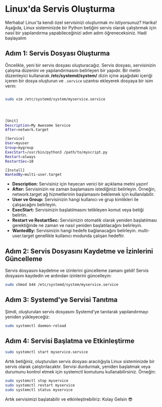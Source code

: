 # Linux'da Servis Oluşturma

Merhaba! Linux'ta kendi özel servisinizi oluşturmak mı istiyorsunuz? Harika! Aşağıda, Linux sisteminizde bir Python betiğini servis olarak çalıştırmak için nasıl 
bir yapılandırma yapabileceğinizi adım adım öğreneceksiniz. Hadi başlayalım

## Adım 1: Servis Dosyası Oluşturma

Öncelikle, yeni bir servis dosyası oluşturacağız. Servis dosyası, servisinizin çalışma düzenini ve yapılandırmasını belirleyen bir yapıdır. Bir metin düzenleyici kullanarak **/etc/systemd/system/** dizin içine  aşağıdaki içeriği içeren bir dosya oluşturun ve `.service` uzantısı ekleyerek dosyaya bir isim verin: 

```bash

sudo vim /etc/systemd/system/myservice.service




[Unit]
Description=My Awesome Service
After=network.target

[Service]
User=myuser
Group=mygroup
ExecStart=/usr/bin/python3 /path/to/myscript.py
Restart=always
RestartSec=10

[Install]
WantedBy=multi-user.target
```



- **Description:** Servisiniz için heyecan verici bir açıklama metni yazın! 
- **After:** Servisinizin ne zaman başlamasını istediğinizi belirleyin. Örneğin, network.target ağ hizmetlerinin başlamasını beklemek için kullanılabilir.
- **User ve Group:** Servisinizin hangi kullanıcı ve grup kimlikleri ile çalışacağını belirleyin.
- **ExecStart:** Servisinizin başlatılmasını tetikleyen komut veya betiği belirtin.
- **Restart ve RestartSec:** Servisinizin otomatik olarak yeniden başlatılması gerektiğinde ne zaman ve nasıl yeniden başlatılacağını belirleyin.
- **WantedBy:** Servisinizin hangi hedefe bağlanacağını belirleyin. multi-user.target genellikle kullanıcı modunda çalışan hedeftir.

##  Adım 2: Servis Dosyasını Kaydetme ve İzinlerini Güncelleme

Servis dosyasını kaydetme ve izinlerini güncelleme zamanı geldi! Servis dosyasını kaydedin ve ardından izinlerini güncelleyin:
```bash
sudo chmod 644 /etc/systemd/system/myservice.service
```
## Adım 3: Systemd'ye Servisi Tanıtma

Şimdi, oluşturulan servis dosyasını Systemd'ye tanıtarak yapılandırmayı yeniden yükleyeceğiz:
```bash
sudo systemctl daemon-reload
```

## Adım 4: Servisi Başlatma ve Etkinleştirme

```bash
sudo systemctl start myservice.service
```

Artık betiğiniz, oluşturulan servis dosyası aracılığıyla Linux sisteminizde bir servis olarak çalıştırılacaktır. Servisi durdurmak, yeniden başlatmak veya 
durumunu kontrol etmek için systemctl komutunu kullanabilirsiniz. Örneğin:

```bash
sudo systemctl stop myservice
sudo systemctl restart myservice
sudo systemctl status myservice
```

Artık servisimizi başlatabilir ve etkinleştirebiliriz: Kolay Gelsin 😎
